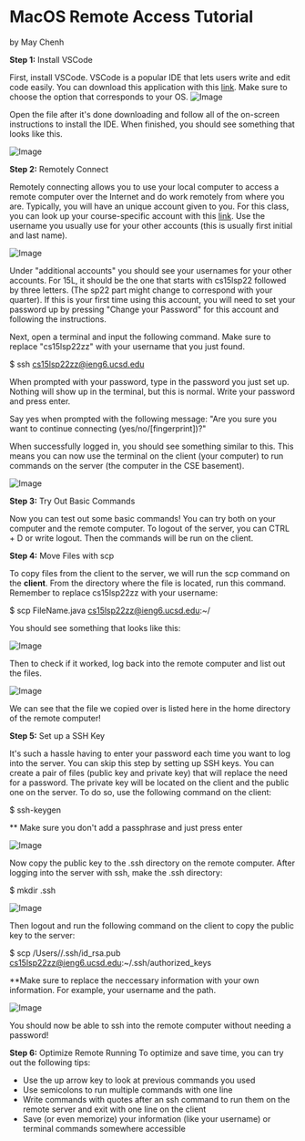 # MacOS Remote Access Tutorial
by May Chenh

**Step 1:** Install VSCode

First, install VSCode. VSCode is a popular IDE that lets users write and edit code easily. You can download this application with this [link](https://code.visualstudio.com/Download). Make sure to choose the option that corresponds to your OS.
![Image](vscode.png)

Open the file after it's done downloading and follow all of the on-screen instructions to install the IDE. When finished, you should see something that looks like this.

![Image](vscodehome.png)

**Step 2:** Remotely Connect

Remotely connecting allows you to use your local computer to access a remote computer over the Internet and do work remotely from where you are. Typically, you will have an unique account given to you. For this class, you can look up your course-specific account with this [link](https://sdacs.ucsd.edu/~icc/index.php). Use the username you usually use for your other accounts (this is usually first initial and last name).

![Image](acc.png)

Under "additional accounts" you should see your usernames for your other accounts. For 15L, it should be the one that starts with cs15lsp22 followed by three letters. (The sp22 part might change to correspond with your quarter). If this is your first time using this account, you will need to set your password up by pressing "Change your Password" for this account and following the instructions.

Next, open a terminal and input the following command. Make sure to replace "cs15lsp22zz" with your username that you just found.

$ ssh cs15lsp22zz@ieng6.ucsd.edu

When prompted with your password, type in the password you just set up. Nothing will show up in the terminal, but this is normal. Write your password and press enter.

Say yes when prompted with the following message: 
"Are you sure you want to continue connecting (yes/no/[fingerprint])?"

When successfully logged in, you should see something similar to this. This means you can now use the terminal on the client (your computer) to run commands on the server (the computer in the CSE basement).

![Image](success.png)


**Step 3:** Try Out Basic Commands

Now you can test out some basic commands! You can try both on your computer and the remote computer. To logout of the server, you can CTRL + D or write logout. Then the commands will be run on the client.

**Step 4:** Move Files with scp

To copy files from the client to the server, we will run the scp command on the **client**. From the directory where the file is located, run this command. Remember to replace cs15lsp22zz with your username:

$ scp FileName.java cs15lsp22zz@ieng6.ucsd.edu:~/

You should see something that looks like this:

![Image](scp.png)

Then to check if it worked, log back into the remote computer and list out the files.

![Image](scpSuccess.png)

We can see that the file we copied over is listed here in the home directory of the remote computer!

**Step 5:** Set up a SSH Key

It's such a hassle having to enter your password each time you want to log into the server. You can skip this step by setting up SSH keys. You can create a pair of files (public key and private key) that will replace the need for a password. The private key will be located on the client and the public one on the server. To do so, use the following command on the client:

$ ssh-keygen

** Make sure you don't add a passphrase and just press enter

![Image](scpSuccess.png)

Now copy the public key to the .ssh directory on the remote computer. After logging into the server with ssh, make the .ssh directory:

$ mkdir .ssh

![Image](sshdir.png)

Then logout and run the following command on the client to copy the public key to the server:

$ scp /Users/<user-name>/.ssh/id_rsa.pub cs15lsp22zz@ieng6.ucsd.edu:~/.ssh/authorized_keys

**Make sure to replace the neccessary information with your own information. For example, your username and the path.

![Image](nopassword.png)

You should now be able to ssh into the remote computer without needing a password!

**Step 6:** Optimize Remote Running
To optimize and save time, you can try out the following tips:
- Use the up arrow key to look at previous commands you used
- Use semicolons to run multiple commands with one line
- Write commands with quotes after an ssh command to run them on the remote server and exit with one line on the client
- Save (or even memorize) your information (like your username) or terminal commands somewhere accessible